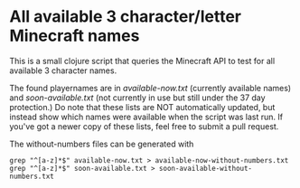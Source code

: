 All available 3 character/letter Minecraft names
=====

This is a small clojure script that queries the Minecraft API to test for all available 3 character names.

The found playernames are in *available-now.txt* (currently available names) and *soon-available.txt* (not currently in use but still under the 37 day protection.) Do note that these lists are NOT automatically updated, but instead show which names were available when the script was last run. If you've got a newer copy of these lists, feel free to submit a pull request.

The without-numbers files can be generated with
```
grep "^[a-z]*$" available-now.txt > available-now-without-numbers.txt
grep "^[a-z]*$" soon-available.txt > soon-available-without-numbers.txt
```
